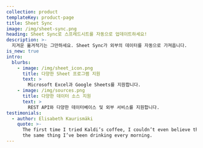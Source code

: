```yaml
---
collection: product
templateKey: product-page
title: Sheet Sync
image: /img/sheet-sync.png
heading: Sheet Sync로 스프레드시트를 자동으로 업데이트하세요!
description: >-
  지겨운 옮겨적기는 그만하세요. Sheet Sync가 외부의 데이터를 자동으로 가져옵니다.
is_new: true
intro:
  blurbs:
    - image: /img/sheet_icon.png
      title: 다양한 Sheet 프로그램 지원
      text: >
        Microsoft Excel과 Google Sheets를 지원합니다.
    - image: /img/sources.png
      title: 다양한 데이터 소스 지원
      text: >
        REST API와 다양한 데이터베이스 및 외부 서비스를 지원합니다.
testimonials:
  - author: Elisabeth Kaurismäki
    quote: >-
      The first time I tried Kaldi’s coffee, I couldn’t even believe that was
      the same thing I’ve been drinking every morning.
---
```


